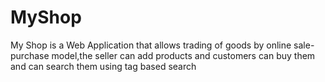 # MyShop
My Shop is a Web Application that allows trading of goods by online sale-purchase model,the seller can add products and customers can buy 
them and can search them using tag based search
